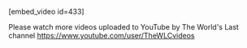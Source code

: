 [embed_video id=433]

Please watch more videos uploaded to YouTube by The World's Last channel https://www.youtube.com/user/TheWLCvideos
